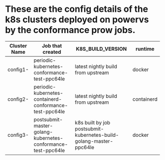 # These are the config details of the k8s clusters deployed on powervs by the conformance prow jobs.

| Cluster Name        | Job that created                                             | K8S_BUILD_VERSION                                                  | runtime    |
|---------------------|--------------------------------------------------------------|--------------------------------------------------------------------|------------|
| config1-<Timestamp> | periodic-kubernetes-conformance-test-ppc64le                 | latest nightly build from upstream                                 | docker     |
| config2-<Timestamp> | periodic-kubernetes-containerd-conformance-test-ppc64le      | latest nightly build from upstream                                 | containerd |
| config3-<Timestamp> | postsubmit-master-golang-kubernetes-conformance-test-ppc64le | k8s built by job postsubmit-kubernetes-build-golang-master-ppc64le | docker     |

